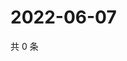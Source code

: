 # 2022-06-07

共 0 条

<!-- BEGIN WEIBO -->
<!-- 最后更新时间 Tue Jun 07 2022 12:22:21 GMT+0800 (China Standard Time) -->

<!-- END WEIBO -->
